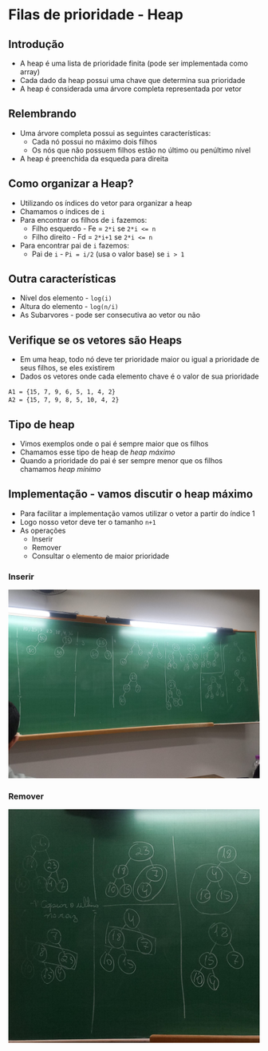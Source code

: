 # Filas de prioridade - Heap

## Introdução

- A heap é uma lista de prioridade finita (pode ser implementada como array)
- Cada dado da heap possui uma chave que determina sua prioridade
- A heap é considerada uma árvore completa representada por vetor

## Relembrando

- Uma árvore completa possui as seguintes características:
  - Cada nó possui no máximo dois filhos
  - Os nós que não possuem filhos estão no último ou penúltimo nível
- A heap é preenchida da esqueda para direita

## Como organizar a Heap?

- Utilizando os índices do vetor para organizar a heap
- Chamamos o índices de `i`
- Para encontrar os filhos de `i` fazemos:
  - Filho esquerdo - Fe = `2*i` se `2*i <= n`
  - Filho direito - Fd = `2*i+1` se `2*i <= n`
- Para encontrar pai de `i` fazemos:
  - Pai de `i` - `Pi = i/2` (usa o valor base) se `i > 1`

## Outra características

- Nível dos elemento - `log(i)`
- Altura do elemento - `log(n/i)`
- As Subarvores - pode ser consecutiva ao vetor ou não

## Verifique se os vetores são Heaps

- Em uma heap, todo nó deve ter prioridade maior ou igual a prioridade de seus filhos, se eles existirem
- Dados os vetores onde cada elemento chave é o valor de sua prioridade

```
A1 = {15, 7, 9, 6, 5, 1, 4, 2}
A2 = {15, 7, 9, 8, 5, 10, 4, 2}
```

## Tipo de heap

- Vimos exemplos onde o pai é sempre maior que os filhos
- Chamamos esse tipo de heap de *heap máximo*
- Quando a prioridade do pai é ser sempre menor que os filhos chamamos *heap mínimo*

## Implementação - vamos discutir o heap máximo

- Para facilitar a implementação vamos utilizar o vetor a partir do índice 1
- Logo nosso vetor deve ter o tamanho `n+1`
- As operações
  - Inserir
  - Remover
  - Consultar o elemento de maior prioridade

### Inserir

![Exemplo de Inserir](./ED0.jpeg)

### Remover 

![Exemplo de Remover](./ED1.jpeg)
